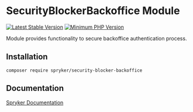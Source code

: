 # SecurityBlockerBackoffice Module
[![Latest Stable Version](https://poser.pugx.org/spryker/security-blocker-backoffice/v/stable.svg)](https://packagist.org/packages/spryker/security-blocker-backoffice)
[![Minimum PHP Version](https://img.shields.io/badge/php-%3E%3D%208.1-8892BF.svg)](https://php.net/)

Module provides functionality to secure backoffice authentication process.

## Installation

```
composer require spryker/security-blocker-backoffice
```

## Documentation

[Spryker Documentation](https://docs.spryker.com)
